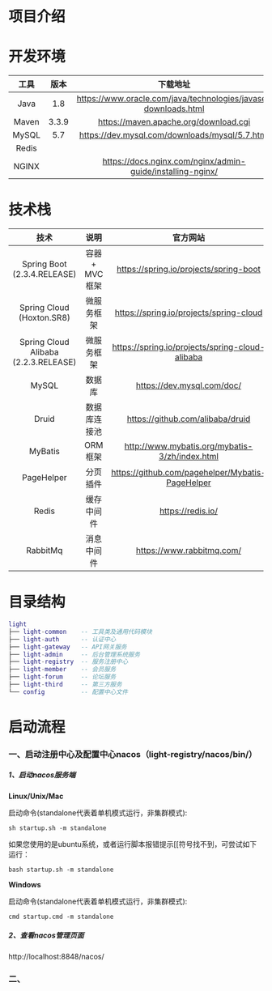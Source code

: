 # 项目介绍



# 开发环境

| 工具  | 版本  |                           下载地址                           |
| :---: | :---: | :----------------------------------------------------------: |
| Java  |  1.8  | https://www.oracle.com/java/technologies/javase-downloads.html |
| Maven | 3.3.9 |            https://maven.apache.org/download.cgi             |
| MySQL |  5.7  |        https://dev.mysql.com/downloads/mysql/5.7.html        |
| Redis |       |                                                              |
| NGINX |       |  https://docs.nginx.com/nginx/admin-guide/installing-nginx/  |



# 技术栈

|                 技术                 |      说明      |                     官方网站                     |
| :----------------------------------: | :------------: | :----------------------------------------------: |
|     Spring Boot (2.3.4.RELEASE)      | 容器 + MVC框架 |      https://spring.io/projects/spring-boot      |
|      Spring Cloud (Hoxton.SR8)       |   微服务框架   |     https://spring.io/projects/spring-cloud      |
| Spring Cloud Alibaba (2.2.3.RELEASE) |   微服务框架   | https://spring.io/projects/spring-cloud-alibaba  |
|                MySQL                 |     数据库     |            https://dev.mysql.com/doc/            |
|                Druid                 |  数据库连接池  |         https://github.com/alibaba/druid         |
|               MyBatis                |    ORM框架     |  http://www.mybatis.org/mybatis-3/zh/index.html  |
|              PageHelper              |    分页插件    | https://github.com/pagehelper/Mybatis-PageHelper |
|                Redis                 |   缓存中间件   |                https://redis.io/                 |
|               RabbitMq               |   消息中间件   |            https://www.rabbitmq.com/             |



# 目录结构

```lua
light
├── light-common 	-- 工具类及通用代码模块
├── light-auth 		-- 认证中心
├── light-gateway 	-- API网关服务
├── light-admin 	-- 后台管理系统服务
├── light-registry 	-- 服务注册中心
├── light-member 	-- 会员服务
├── light-forum 	-- 论坛服务
├── light-third 	-- 第三方服务
└── config 			-- 配置中心文件
```



# 启动流程

### 一、启动注册中心及配置中心nacos（light-registry/nacos/bin/）

##### 1、启动nacos服务端

**Linux/Unix/Mac**

启动命令(standalone代表着单机模式运行，非集群模式):

```shell
sh startup.sh -m standalone
```

如果您使用的是ubuntu系统，或者运行脚本报错提示[[符号找不到，可尝试如下运行：

```shell
bash startup.sh -m standalone
```

**Windows**

启动命令(standalone代表着单机模式运行，非集群模式):

```shell
cmd startup.cmd -m standalone
```

##### 2、查看nacos管理页面

http://localhost:8848/nacos/

### 二、

